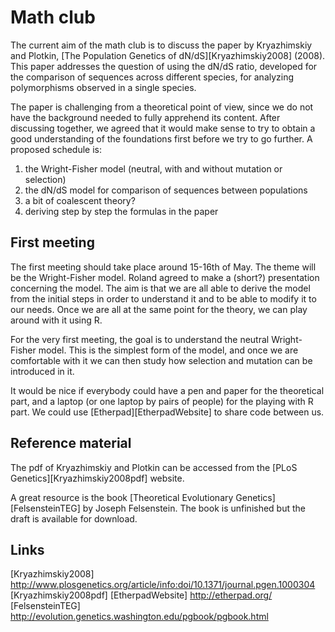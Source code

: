 # Math club

The current aim of the math club is to discuss the paper by Kryazhimskiy and
Plotkin, [The Population Genetics of dN/dS][Kryazhimskiy2008] (2008). This
paper addresses the question of using the dN/dS ratio, developed for the
comparison of sequences across different species, for analyzing polymorphisms
observed in a single species.

The paper is challenging from a theoretical point of view, since we do not have
the background needed to fully apprehend its content. After discussing
together, we agreed that it would make sense to try to obtain a good
understanding of the foundations first before we try to go further. A proposed
schedule is:

  1.  the Wright-Fisher model (neutral, with and without mutation or selection)
  2.  the dN/dS model for comparison of sequences between populations
  3.  a bit of coalescent theory?
  4.  deriving step by step the formulas in the paper



## First meeting

The first meeting should take place around 15-16th of May. The theme will be
the Wright-Fisher model. Roland agreed to make a (short?) presentation
concerning the model. The aim is that we are all able to derive the model from
the initial steps in order to understand it and to be able to modify it to our
needs. Once we are all at the same point for the theory, we can play around with it
using R.

For the very first meeting, the goal is to understand the neutral Wright-Fisher
model. This is the simplest form of the model, and once we are comfortable with
it we can then study how selection and mutation can be introduced in it.

It would be nice if everybody could have a pen and paper for the theoretical
part, and a laptop (or one laptop by pairs of people) for the playing with R
part. We could use [Etherpad][EtherpadWebsite] to share code between us.



## Reference material

The pdf of Kryazhimskiy and Plotkin can be accessed from the [PLoS
Genetics][Kryazhimskiy2008pdf] website.

A great resource is the book [Theoretical Evolutionary Genetics][FelsensteinTEG] by
Joseph Felsenstein. The book is unfinished but the draft is available for
download.


## Links

[Kryazhimskiy2008] http://www.plosgenetics.org/article/info:doi/10.1371/journal.pgen.1000304
[Kryazhimskiy2008pdf] 
[EtherpadWebsite] http://etherpad.org/
[FelsensteinTEG] http://evolution.genetics.washington.edu/pgbook/pgbook.html